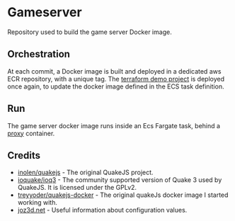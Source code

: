 # Gameserver
Repository used to build the game server Docker image.

## Orchestration
At each commit, a Docker image is built and deployed in a dedicated aws ECR repository, with a unique tag. 
The [terraform demo project](https://github.com/thomasjean-louis/infra) is deployed once again, to update the docker image defined in the ECS task definition.

## Run
The game server docker image runs inside an Ecs Fargate task, behind a [proxy](https://github.com/thomasjean-louis/proxy) container. 

## Credits

* [inolen/quakejs](https://github.com/inolen/quakejs) - The original QuakeJS project.
* [ioquake/ioq3](https://github.com/ioquake/ioq3) - The community supported version of Quake 3 used by QuakeJS. It is licensed under the GPLv2.
* [treyyoder/quakejs-docker](https://github.com/treyyoder/quakejs-docker/tree/master) - The original quakeJs docker image I started working with.   
* [joz3d.net](http://www.joz3d.net/html/q3console.html) - Useful information about configuration values.
